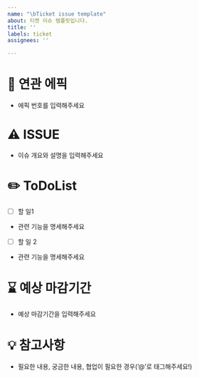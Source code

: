 ```yaml
---
name: "\bTicket issue template"
about: 티켓 이슈 템플릿입니다.
title: ''
labels: ticket
assignees: ''

---
```


# 📌 연관 에픽

- 에픽 번호를 입력해주세요

# ⚠️ ISSUE

- 이슈 개요와 설명을 입력해주세요

# ✏️ ToDoList

- [ ]  할 일1
- 관련 기능을 명세해주세요
- [ ]  할 일 2
- 관련 기능을 명세해주세요

# ⌛ 예상 마감기간

- 예상 마감기간을 입력해주세요

# 💡 참고사항

- 필요한 내용, 궁금한 내용, 협업이 필요한 경우(’@’로 태그해주세요!)
